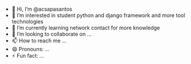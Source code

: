 - 👋 Hi, I’m @acsapasantos
- 👀 I’m interested in student python and django framework and more tool technologies
- 🌱 I’m currently learning network contact for more knowledge
- 💞️ I’m looking to collaborate on ...
- 📫 How to reach me ...
- 😄 Pronouns: ...
- ⚡ Fun fact: ...

<!---
acsapasantos/acsapasantos is a ✨ special ✨ repository because its `README.md` (this file) appears on your GitHub profile.
You can click the Preview link to take a look at your changes.
--->
